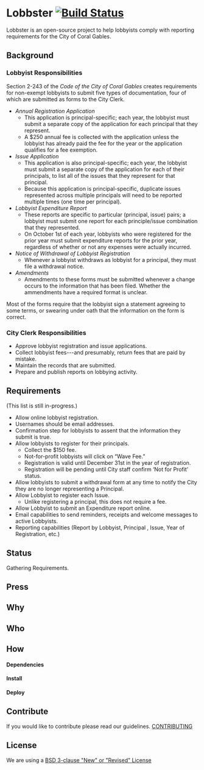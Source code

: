 # Lobbster [![Build Status](https://travis-ci.org/Code-for-Miami/lobbster.svg?branch=setup_travis_ci)](https://travis-ci.org/Code-for-Miami/lobbster)

Lobbster is an open-source project to help lobbyists comply with reporting requirements for the City of Coral Gables.

## Background
### Lobbyist Responsibilities
Section 2-243 of the _Code of the City of Coral Gables_ creates requirements for non-exempt lobbyists to submit five types of documentation, four of which are submitted as forms to the City Clerk.

* *Annual Registration Application*
  * This application is principal-specific; each year, the lobbyist must submit a separate copy of the application for each principal that they represent.
  * A $250 annual fee is collected with the application unless the lobbyist has already paid the fee for the year or the application qualifies for a fee exemption.
* *Issue Application*
  * This application is also principal-specific; each year, the lobbyist must submit a separate copy of the application for each of their principals, to list all of the issues that they represent for that principal.
  * Because this application is principal-specific, duplicate issues represented across multiple principals will need to be reported multiple times (one time per principal).
* *Lobbyist Expenditure Report*
  * These reports are specific to particular (principal, issue) pairs; a lobbyist must submit one report for each principle/issue combination that they represented.
  * On October 1st of each year, lobbyists who were registered for the prior year must submit expenditure reports for the prior year, regardless of whether or not any expenses were actually incurred.
* *Notice of Withdrawal of Lobbyist Registration*
  * Whenever a lobbyist withdraws as lobbyist for a principal, they must file a withdrawal notice.
* *Amendments*
  * Amendments to these forms must be submitted whenever a change occurs to the information that has been filed. Whether the ammendments have a required format is unclear.

Most of the forms require that the lobbyist sign a statement agreeing to some terms, or swearing under oath that the information on the form is correct.

### City Clerk Responsibilities
* Approve lobbyist registration and issue applications.
* Collect lobbyist fees---and presumably, return fees that are paid by mistake.
* Maintain the records that are submitted.
* Prepare and publish reports on lobbying activity.

## Requirements

(This list is still in-progress.)

* Allow online lobbyist registration.
* Usernames should be email addresses.
* Confirmation step for lobbyists to assent that the information they submit is true.
* Allow lobbyists to register for their principals.
  * Collect the $150 fee.
  * Not-for-profit lobbyists will click on “Wave Fee.”
  * Registration is valid until December 31st in the year of registration.
  * Registration will be pending until City staff confirm ‘Not for Profit’ status.
* Allow lobbyists to submit a withdrawal form at any time to notify the City they are no longer representing a Principal.
* Allow Lobbyist to register each Issue.
  * Unlike registering a principal, this does not require a fee.
* Allow Lobbyist to submit an Expenditure report online.
* Email capabilities to send reminders, receipts and  welcome messages to active Lobbyists.
* Reporting capabilities (Report by Lobbyist, Principal , Issue, Year of Registration, etc.)

## Status

Gathering Requirements.

## Press

## Why

## Who

## How
#### Dependencies

#### Install

#### Deploy

## Contribute
If you would like to contribute please read our guidelines. [CONTRIBUTING](CONTRIBUTING.md)

## License

We are using a [BSD 3-clause "New" or "Revised" License](LICENSE.md)
